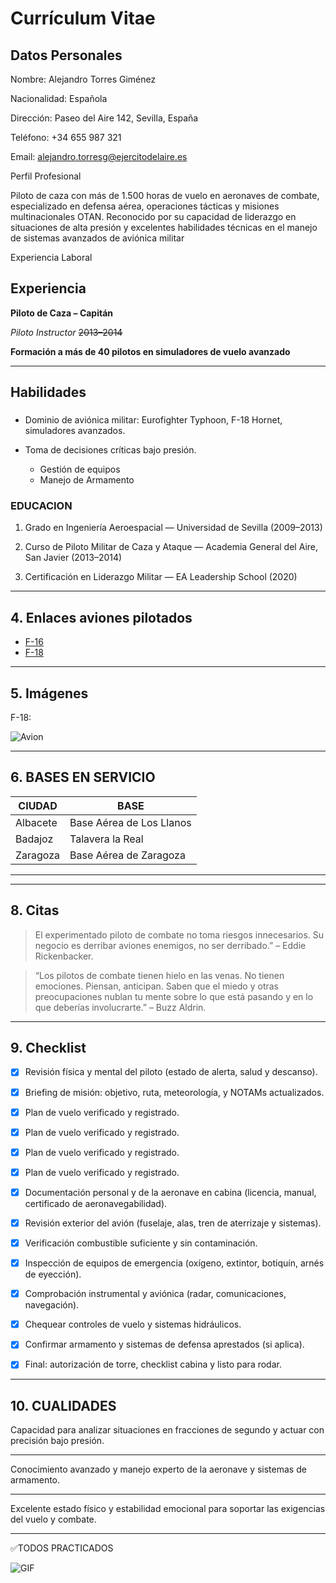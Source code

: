 # **Currículum Vitae**

## **Datos Personales**

Nombre: Alejandro Torres Giménez

Nacionalidad: Española

Dirección: Paseo del Aire 142, Sevilla, España

Teléfono: +34 655 987 321

Email: alejandro.torresg@ejercitodelaire.es

Perfil Profesional

Piloto de caza con más de 1.500 horas de vuelo en aeronaves de combate, especializado en defensa aérea, operaciones tácticas y misiones multinacionales OTAN. Reconocido por su capacidad de liderazgo en situaciones de alta presión y excelentes habilidades técnicas en el manejo de sistemas avanzados de aviónica militar

Experiencia Laboral

## **Experiencia**

**Piloto de Caza – Capitán**

*Piloto Instructor* ~~2013–2014~~

**Formación a más de 40 pilotos en simuladores de vuelo avanzado**

---

## Habilidades

### 

- Dominio de aviónica militar: Eurofighter Typhoon, F-18 Hornet, simuladores avanzados.


- Toma de decisiones críticas bajo presión.


  - Gestión de equipos
  - Manejo de Armamento

### EDUCACION

1. Grado en Ingeniería Aeroespacial — Universidad de Sevilla (2009–2013)

2. Curso de Piloto Militar de Caza y Ataque — Academia General del Aire, San Javier (2013–2014)

3. Certificación en Liderazgo Militar — EA Leadership School (2020)


---

## 4. Enlaces aviones pilotados

- [F-16](https://es.wikipedia.org/wiki/Lockheed_Martin_F-16_Fighting_Falcon)
-  [F-18](https://es.wikipedia.org/wiki/McDonnell_Douglas_F/A-18_Hornet)

---

## 5. Imágenes

F-18:


![Avion](https://upload.wikimedia.org/wikipedia/commons/thumb/f/ff/McDonnell_Douglas_FA-18C_Hornet_of_VMFA-212_in_flight_over_the_South_China_Sea_on_8_October_2003_%286638451%29.jpg/1280px-McDonnell_Douglas_FA-18C_Hornet_of_VMFA-212_in_flight_over_the_South_China_Sea_on_8_October_2003_%286638451%29.jpg)

---

## 6. BASES EN SERVICIO


| CIUDAD | BASE            |
| ------ | -------------- |
| Albacete     | Base Aérea de Los Llanos |
| Badajoz    | Talavera la Real      |
| Zaragoza   | Base Aérea de Zaragoza         |

---


---

## 8. Citas

> El experimentado piloto de combate no toma riesgos innecesarios. Su negocio es derribar aviones enemigos, no ser derribado.” – Eddie Rickenbacker.

> “Los pilotos de combate tienen hielo en las venas. No tienen emociones. Piensan, anticipan. Saben que el miedo y otras preocupaciones nublan tu mente sobre lo que está pasando y en lo que deberías involucrarte.” – Buzz Aldrin.

---

## 9. Checklist

- [x] Revisión física y mental del piloto (estado de alerta, salud y descanso).

- [x] Briefing de misión: objetivo, ruta, meteorología, y NOTAMs actualizados.

- [x] Plan de vuelo verificado y registrado.

- [x] Plan de vuelo verificado y registrado.
- [x] Plan de vuelo verificado y registrado.
- [x] Plan de vuelo verificado y registrado.
- [x] Documentación personal y de la aeronave en cabina (licencia, manual, certificado de aeronavegabilidad).

- [x] Revisión exterior del avión (fuselaje, alas, tren de aterrizaje y sistemas).

- [x] Verificación combustible suficiente y sin contaminación.

- [x] Inspección de equipos de emergencia (oxígeno, extintor, botiquín, arnés de eyección).

- [x] Comprobación instrumental y aviónica (radar, comunicaciones, navegación).

- [x] Chequear controles de vuelo y sistemas hidráulicos.

- [x] Confirmar armamento y sistemas de defensa aprestados (si aplica).

- [x] Final: autorización de torre, checklist cabina y listo para rodar.
---

## 10. CUALIDADES

Capacidad para analizar situaciones en fracciones de segundo y actuar con precisión bajo presión.

---

Conocimiento avanzado y manejo experto de la aeronave y sistemas de armamento.

---

Excelente estado físico y estabilidad emocional para soportar las exigencias del vuelo y combate.

---

✅TODOS PRACTICADOS

![GIF](https://media3.giphy.com/media/v1.Y2lkPTc5MGI3NjExbnQwemdiNGdqbTdjeDhuNWJycDBkN2Z2Yms5MDJ1MjczeWMzcWIyNiZlcD12MV9pbnRlcm5hbF9naWZfYnlfaWQmY3Q9Zw/atQF1zaSGq8s8/giphy.gif)

